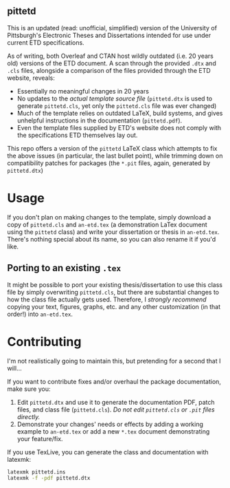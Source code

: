 pittetd
-------

This is an updated (read: unofficial, simplified) version of the University of
Pittsburgh's Electronic Theses and Dissertations intended for use under current
ETD specifications.

As of writing, both Overleaf and CTAN host wildly outdated (i.e. 20 years old)
versions of the ETD document. A scan through the provided `.dtx` and `.cls`
files, alongside a comparison of the files provided through the ETD website,
reveals:

- Essentially no meaningful changes in 20 years
- No updates to the _actual template source file_ (`pittetd.dtx` is used to
  generate `pittetd.cls`, yet only the `pittetd.cls` file was ever changed)
- Much of the template relies on outdated LaTeX, build systems, and gives
  unhelpful instructions in the documentation (`pittetd.pdf`).
- Even the template files supplied by ETD's website does not comply with the
  specifications ETD themselves lay out.

This repo offers a version of the `pittetd` LaTeX class which attempts to fix
the above issues (in particular, the last bullet point), while trimming down on
compatibility patches for packages (the `*.pit` files, again, generated by
`pittetd.dtx`)

# Usage

If you don't plan on making changes to the template, simply download a copy of
`pittetd.cls` and `an-etd.tex` (a demonstration LaTex document using the
`pittetd` class) and write your dissertation or thesis in `an-etd.tex`.
There's nothing special about its name, so you can also rename it if you'd like.

## Porting to an existing `.tex`

It might be possible to port your existing thesis/dissertation to use this class
file by simply overwriting `pittetd.cls`, but there are substantial changes to
how the class file actually gets used.
Therefore, I _strongly recommend_ copying your text, figures, graphs, etc. and any
other customization (in that order!) into `an-etd.tex`.

# Contributing

I'm not realistically going to maintain this, but pretending for a second that I
will...

If you want to contribute fixes and/or overhaul the package documentation, make
sure you:
1. Edit `pittetd.dtx` and use it to generate the documentation PDF, patch files,
   and class file (`pittetd.cls`).
   *Do not edit `pittetd.cls` or `.pit` files directly.*
2. Demonstrate your changes' needs or effects by adding a working example to
   `an-etd.tex` or add a new `*.tex` document demonstrating your feature/fix.

If you use TexLive, you can generate the class and documentation with latexmk:

```bash
latexmk pittetd.ins
latexmk -f -pdf pittetd.dtx
```
